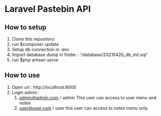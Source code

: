 # Laravel Pastebin API

## How to setup
1. Clone this repository
1. run $composer update
1. Setup db connection in .env
1. Import database dump in folder : '/database/20210420_db_init.sql'
1. run $php artisan serve

## How to use
1. Open url : http://localhost:8000
1. Login admin :
    1. admin@admin.com / admin
        This user can access to user menu and notes
    1. user@user.com / user
        this user can access to notes menu only.
